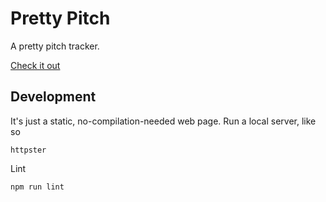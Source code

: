 # Pretty Pitch

A pretty pitch tracker.

[Check it out](https://saoirse-zee.github.io/pretty-pitch/)

## Development

It's just a static, no-compilation-needed web page. Run a local server, like so
```
httpster
```

Lint
```
npm run lint
```